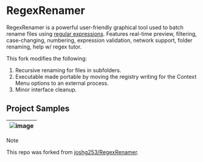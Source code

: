 # RegexRenamer

RegexRenamer is a powerful user-friendly graphical tool used to batch rename files using [regular expressions](https://en.wikipedia.org/wiki/Regular_expression). Features real-time preview, filtering, case-changing, numbering, expression validation, network support, folder renaming, help w/ regex tutor.

This fork modifies the following:
 1. Recursive renaming for files in subfolders.
 2. Executable made portable by moving the registry writing for the Context Menu options to an external process.
 3. Minor interface cleanup. 

## Project Samples

| ![image](https://github.com/user-attachments/assets/afcc6918-ad69-4a26-bd65-9f615ab3fcc2) |
| --- |


> [!NOTE]
> This repo was forked from [joshg253/RegexRenamer](https://github.com/joshg253/RegexRenamer).
